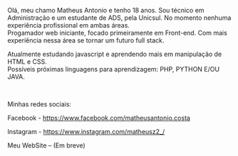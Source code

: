 Olá, meu chamo Matheus Antonio e tenho 18 anos. Sou técnico em Administração e um estudante de ADS, pela Unicsul. No momento nenhuma experiência profissional em ambas áreas. <br>
Progamador web iniciante, focado primeiramente em Front-end. Com mais experiência nessa área se tornar um futuro full stack.

Atualmente estudando javascript e aprendendo mais em manipulação de HTML e CSS. <br>
Possíveis próximas linguagens para aprendizagem: PHP, PYTHON E/OU JAVA.

<br>

Minhas redes sociais:

Facebook - https://www.facebook.com/matheusantonio.costa

Instagram - https://www.instagram.com/matheusz2_/

Meu WebSite – (Em breve)
